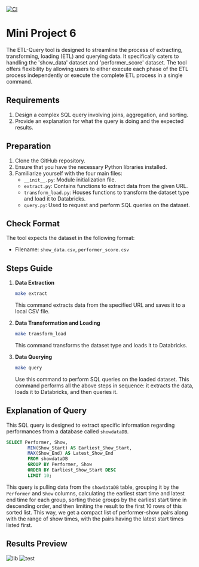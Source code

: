 [![CI](https://github.com/nogibjj/Mini_Project5_Yabei_New/actions/workflows/cicd.yml/badge.svg)](https://github.com/nogibjj/Mini_Project5_Yabei_New/actions/workflows/cicd.yml)
# Mini Project 6
The ETL-Query tool is designed to streamline the process of extracting, transforming, loading (ETL) and querying data. It specifically caters to handling the 'show_data' dataset and 'performer_score' dataset. The tool offers flexibility by allowing users to either execute each phase of the ETL process independently or execute the complete ETL process in a single command.

## Requirements
1. Design a complex SQL query involving joins, aggregation, and sorting.
2. Provide an explanation for what the query is doing and the expected results.


## Preparation
1. Clone the GitHub repository.
2. Ensure that you have the necessary Python libraries installed.
3. Familiarize yourself with the four main files:
    - `__init__.py`: Module initialization file.
    - `extract.py`: Contains functions to extract data from the given URL.
    - `transform_load.py`: Houses functions to transform the dataset type and load it to Databricks.
    - `query.py`: Used to request and perform SQL queries on the dataset.

## Check Format
The tool expects the dataset in the following format:
- Filename: `show_data.csv`, `performer_score.csv`

## Steps Guide
1. **Data Extraction**
    ```bash
    make extract
    ```
    This command extracts data from the specified URL and saves it to a local CSV file.

2. **Data Transformation and Loading**
    ```bash
    make transform_load
    ```
    This command transforms the dataset type and loads it to Databricks.

3. **Data Querying**
    ```bash
    make query
    ```
    Use this command to perform SQL queries on the loaded dataset.
    This command performs all the above steps in sequence: it extracts the data, loads it to Databricks, and then queries it.

## Explanation of Query
This SQL query is designed to extract specific information regarding performances from a database called `showdataDB`.

```sql
SELECT Performer, Show, 
        MIN(Show_Start) AS Earliest_Show_Start,
        MAX(Show_End) AS Latest_Show_End
        FROM showdataDB
        GROUP BY Performer, Show
        ORDER BY Earliest_Show_Start DESC
        LIMIT 10;
```


This query is pulling data from the `showdataDB` table, grouping it by the `Performer` and `Show` columns, calculating the earliest start time and latest end time for each group, sorting these groups by the earliest start time in descending order, and then limiting the result to the first 10 rows of this sorted list. This way, we get a compact list of performer-show pairs along with the range of show times, with the pairs having the latest start times listed first.



## Results Preview
![lib](https://github.com/nogibjj/mini_project6_yabei/assets/143656459/0e8483ee-d989-465f-ba6d-dd8ddc9ce4b4)
![test](https://github.com/nogibjj/mini_project6_yabei/assets/143656459/daa0fb1c-90f5-4855-af3c-35e829eecde0)


